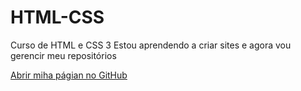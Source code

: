 # HTML-CSS
 Curso de HTML e CSS 3 
 Estou aprendendo a criar sites e agora vou gerencir meu repositórios

<a href= "https://github.com/MaiaraGRocha/HTML-CSS/exercicios/ex001/index.html "> Abrir miha págian no GitHub